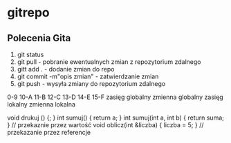 # gitrepo

## Polecenia Gita

1) git status
2) git pull - pobranie ewentualnych zmian z repozytorium zdalnego
3) gitt add . - dodanie zmian do repo
4) git commit -m"opis zmian" - zatwierdzanie zmian 
5) git push - wysyła zmiany do repozytorium zdalnego

0-9
10-A
11-B
12-C
13-D
14-E
15-F
zasięg globalny
zmienna globalny 
zasięg lokalny
zmienna lokalna

void drukuj () {; }
int sumuj() { return a; }
int sumuj(int a, int b) { return suma; } // przekaznie przez wartość
void oblicz(int &liczba) { liczba = 5; } // przekazanie przez referencje 
